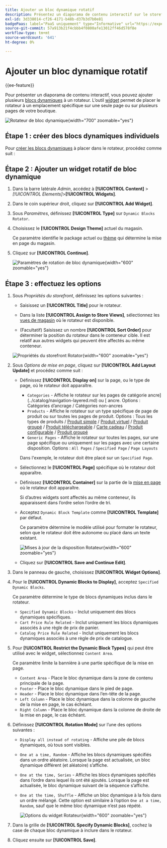 ```yaml
---
title: Ajouter un bloc dynamique rotatif
description: Présentez un diaporama de contenu interactif sur le storefront en ajoutant plusieurs blocs dynamiques à un rotateur.
exl-id: 3d338014-cf26-4171-b48b-d37b3d7b0e81
badgePaas: label="PaaS uniquement" type="Informative" url="https://experienceleague.adobe.com/en/docs/commerce/user-guides/product-solutions" tooltip="S’applique uniquement aux projets Adobe Commerce on Cloud (infrastructure PaaS gérée par Adobe) et aux projets On-premise."
source-git-commit: 57a913b21f4cbbb4f0800afe13012ff46d578f8e
workflow-type: tm+mt
source-wordcount: '641'
ht-degree: 0%

---
```


# Ajouter un bloc dynamique rotatif

{{ee-feature}}

Pour présenter un diaporama de contenu interactif, vous pouvez ajouter plusieurs [blocs dynamiques](dynamic-blocks.md) à un rotateur. L’outil [widget](widgets.md) permet de placer le rotateur à un emplacement spécifique sur une seule page ou sur plusieurs pages de votre boutique.

![Rotateur de bloc dynamique](./assets/widget-dynamic-block-rotator.png){width="700" zoomable="yes"}

## Étape 1 : créer des blocs dynamiques individuels

Pour [créer les blocs dynamiques](dynamic-blocks.md) à placer dans le rotateur, procédez comme suit :

## Étape 2 : Ajouter un widget rotatif de bloc dynamique

1. Dans la barre latérale _Admin_, accédez à **[!UICONTROL Content]** > _[!UICONTROL Elements]_>**[!UICONTROL Widgets]**.

1. Dans le coin supérieur droit, cliquez sur **[!UICONTROL Add Widget]**.

1. Sous _Paramètres_, définissez **[!UICONTROL Type]** sur `Dynamic Blocks Rotator`.

1. Choisissez le **[!UICONTROL Design Theme]** actuel du magasin.

   Ce paramètre identifie le package actuel ou [thème](themes.md) qui détermine la mise en page du magasin.

1. Cliquez sur **[!UICONTROL Continue]**.

   ![Paramètres de rotation de bloc dynamique](./assets/widget-dynamic-block-rotator-settings.png){width="600" zoomable="yes"}

## Étape 3 : effectuez les options

1. Sous _Propriétés du storefront_, définissez les options suivantes :

   - Saisissez un **[!UICONTROL Title]** pour le rotateur.

   - Dans la liste **[!UICONTROL Assign to Store Views]**, sélectionnez les [ vues de magasin](../getting-started/websites-stores-views.md) où le rotateur est disponible.

   - (Facultatif) Saisissez un nombre **[!UICONTROL Sort Order]** pour déterminer la position du rotateur dans le conteneur cible. Il est relatif aux autres widgets qui peuvent être affectés au même conteneur.

   ![Propriétés du storefront Rotator](./assets/widget-dynamic-block-rotator-storefront-properties.png){width="600" zoomable="yes"}

1. Sous _Options de mise en page_, cliquez sur **[!UICONTROL Add Layout Update]** et procédez comme suit :

   - Définissez **[!UICONTROL Display on]** sur la page, ou le type de page, où le rotateur doit apparaître.

      - `Categories` - Affiche le rotateur sur les pages de catégorie ancre](../catalog/navigation-layered.md) ou [ ancre. Options : Catégories d’ancrage / Catégories non-ancres
      - `Products` - Affiche le rotateur sur un type spécifique de page de produit ou sur toutes les pages de produit. Options : Tous les types de produits / [Produit simple](../catalog/product-create-simple.md) / [Produit virtuel](../catalog/product-create-virtual.md) / [Produit groupé](../catalog/product-create-bundle.md) / [Produit téléchargeable](../catalog/product-create-downloadable.md) / [Carte cadeau](../catalog/product-gift-card-create.md) / [Produit configurable](../catalog/product-create-configurable.md) / [Produit groupé](../catalog/product-create-grouped.md)
      - `Generic Pages` - Affiche le rotateur sur toutes les pages, sur une page spécifique ou uniquement sur les pages avec une certaine disposition. Options : `All Pages` / `Specified Page` / `Page Layouts`

     Dans l&#39;exemple, le rotateur doit être placé sur un `Specified Page`.

   - Sélectionnez le **[!UICONTROL Page]** spécifique où le rotateur doit apparaître.

   - Définissez **[!UICONTROL Container]** sur la partie de la [mise en page](page-layout.md#standard-page-layouts) où le rotateur doit apparaître.

     Si d’autres widgets sont affectés au même conteneur, ils apparaissent dans l’ordre selon l’ordre de tri.

   - Acceptez `Dynamic Block Template` comme **[!UICONTROL Template]** par défaut.

     Ce paramètre détermine le modèle utilisé pour formater le rotateur, selon que le rotateur doit être autonome ou placé dans un texte existant.

     ![Mises à jour de la disposition Rotateur](./assets/widget-dynamic-block-rotator-layout-updates.png){width="600" zoomable="yes"}

   - Cliquez sur **[!UICONTROL Save and Continue Edit]**.

1. Dans le panneau de gauche, choisissez **[!UICONTROL Widget Options]**.

1. Pour le **[!UICONTROL Dynamic Blocks to Display]**, acceptez `Specified Dynamic Blocks`.

   Ce paramètre détermine le type de blocs dynamiques inclus dans le rotateur.

   - `Specified Dynamic Blocks` - Inclut uniquement des blocs dynamiques spécifiques.
   - `Cart Price Rule Related` - Inclut uniquement les blocs dynamiques associés à une règle de prix de panier.
   - `Catalog Price Rule Related` - Inclut uniquement les blocs dynamiques associés à une règle de prix de catalogue.

1. Pour **[!UICONTROL Restrict the Dynamic Block Types]** qui peut être utilisé avec le widget, sélectionnez `Content Area`.

   Ce paramètre limite la bannière à une partie spécifique de la mise en page.

   - `Content Area` - Place le bloc dynamique dans la zone de contenu principale de la page.
   - `Footer` - Place le bloc dynamique dans le pied de page.
   - `Header` - Place le bloc dynamique dans l’en-tête de la page.
   - `Left Column` - Place le bloc dynamique dans la colonne de gauche de la mise en page, le cas échéant.
   - `Right Column` - Place le bloc dynamique dans la colonne de droite de la mise en page, le cas échéant.

1. Définissez **[!UICONTROL Rotation Mode]** sur l’une des options suivantes :

   - `Display all instead of rotating` - Affiche une pile de blocs dynamiques, où tous sont visibles.
   - `One at a time, Random` - Affiche les blocs dynamiques spécifiés dans un ordre aléatoire. Lorsque la page est actualisée, un bloc dynamique différent (et aléatoire) s’affiche.
   - `One at the time, Series` - Affiche les blocs dynamiques spécifiés dans l’ordre dans lequel ils ont été ajoutés. Lorsque la page est actualisée, le bloc dynamique suivant de la séquence s’affiche.
   - `One at the time, Shuffle` - Affiche un bloc dynamique à la fois dans un ordre mélangé. Cette option est similaire à l’option `One at a time, Random`, sauf que le même bloc dynamique n’est pas répété.

     ![Options du widget Rotateur](./assets/widget-dynamic-block-rotator-widget-options.png){width="600" zoomable="yes"}

1. Dans la grille de **[!UICONTROL Specify Dynamic Blocks]**, cochez la case de chaque bloc dynamique à inclure dans le rotateur.

1. Cliquez ensuite sur **[!UICONTROL Save]**.
